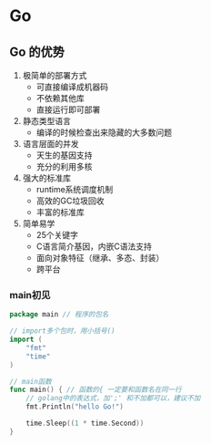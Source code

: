 # Go

## Go 的优势

1. 极简单的部署方式
   - 可直接编译成机器码
   - 不依赖其他库
   - 直接运行即可部署
2. 静态类型语言
   - 编译的时候检查出来隐藏的大多数问题
3. 语言层面的并发
   - 天生的基因支持
   - 充分的利用多核
4. 强大的标准库
   - runtime系统调度机制
   - 高效的GC垃圾回收
   - 丰富的标准库
5. 简单易学
   - 25个关键字
   - C语言简介基因，内嵌C语法支持
   - 面向对象特征（继承、多态、封装）
   - 跨平台



### main初见

```go
package main // 程序的包名

// import多个包时，用小括号()
import (
	"fmt"
	"time"
)

// main函数
func main() { // 函数的{ 一定要和函数名在同一行
	// golang中的表达式，加';' 和不加都可以，建议不加
	fmt.Println("hello Go!")

	time.Sleep((1 * time.Second))
}
```


